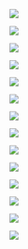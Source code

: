 ![](assets/2022-04-05-12-58-03-image.png)

![](assets/2022-04-05-13-01-11-image.png)

![](assets/2022-04-05-13-01-38-image.png)

![](assets/2022-04-05-13-03-01-image.png)

![](assets/2022-04-05-13-04-02-image.png)

![](assets/2022-04-05-13-04-55-image.png)

![](assets/2022-04-05-13-05-09-image.png)

![](assets/2022-04-05-13-07-48-image.png)

![](assets/2022-04-05-13-09-20-image.png)

![](assets/2022-04-05-13-09-48-image.png)

![](assets/2022-04-05-13-10-35-image.png)

![](assets/2022-04-05-13-12-22-image.png)

![](assets/2022-04-05-13-12-38-image.png)

![](assets/2022-04-05-13-14-57-image.png)


